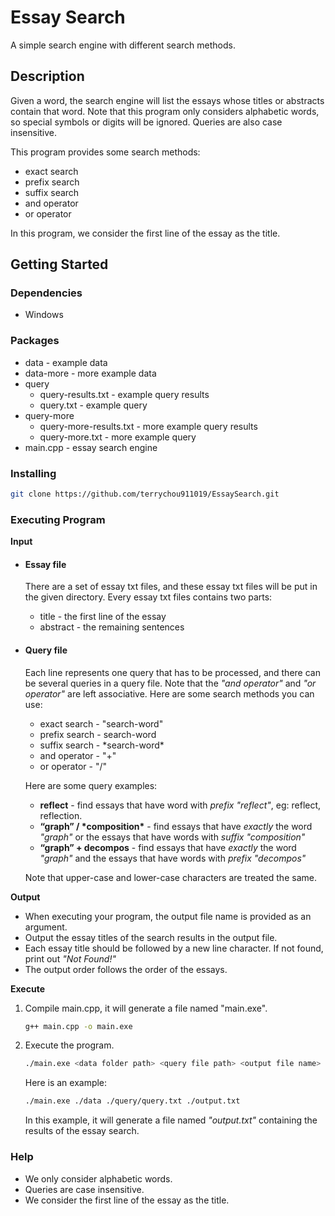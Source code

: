# Essay Search
A simple search engine with different search methods.

## Description
Given a word, the search engine will list the essays whose titles or abstracts contain that word. Note that this program only considers alphabetic words, so special symbols or digits will be ignored. Queries are also case insensitive. 

This program provides some search methods:
- exact search
- prefix search
- suffix search
- and operator
- or operator

In this program, we consider the first line of the essay as the title.

## Getting Started
### Dependencies
- Windows

### Packages
- data - example data
- data-more - more example data
- query
    - query-results.txt - example query results
    - query.txt - example query
- query-more
    - query-more-results.txt - more example query results
    - query-more.txt - more example query
- main.cpp - essay search engine

### Installing
```bash
git clone https://github.com/terrychou911019/EssaySearch.git
```

### Executing Program
__Input__
- #### Essay file
    There are a set of essay txt files, and these essay txt files will be put in the given directory.
    Every essay txt files contains two parts:
    - title - the first line of the essay
    - abstract - the remaining sentences
- #### Query file
    Each line represents one query that has to be processed, and there can be several queries in a query file. Note that the _"and operator"_ and _"or operator"_ are left associative.
    Here are some search methods you can use:
    - exact search - "search-word"
    - prefix search - search-word
    - suffix search - \*search-word\*
    - and operator - "+"
    - or operator - "/"
    
    Here are some query examples:
    - __reflect__ - find essays that have word with _prefix "reflect"_, eg: reflect, reflection.
    - __“graph” / \*composition\*__ - find essays that have _exactly_ the word _"graph"_ or the essays that have words with _suffix "composition"_
    - __“graph” + decompos__ - find essays that have _exactly_ the word _"graph"_ and the essays that have words with _prefix "decompos"_

    Note that upper-case and lower-case characters are treated the same.

__Output__
- When executing your program, the output file name is provided as an argument. 
- Output the essay titles of the search results in the output file. 
- Each essay title should be followed by a new line character. If not found, print out _"Not Found!"_
- The output order follows the order of the essays.

__Execute__
1. Compile main.cpp, it will generate a file named "main.exe".
    ```bash
    g++ main.cpp -o main.exe
    ```
2. Execute the program.
    ```bash
    ./main.exe <data folder path> <query file path> <output file name>
    ```
    Here is an example:
    ```bash
    ./main.exe ./data ./query/query.txt ./output.txt
    ```
    In this example, it will generate a file named _"output.txt"_ containing the results of the essay search.

### Help 
- We only consider alphabetic words.
- Queries are case insensitive.
- We consider the first line of the essay as the title.
